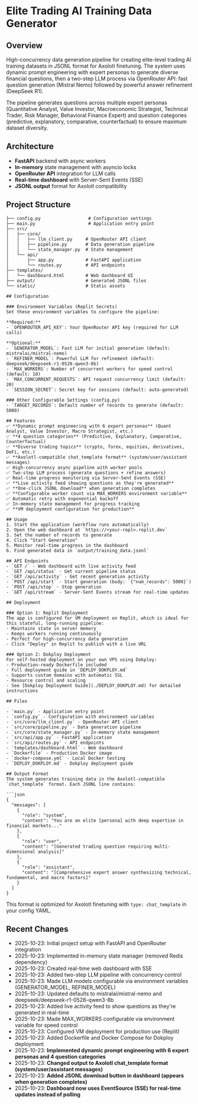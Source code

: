 # Elite Trading AI Training Data Generator

## Overview
High-concurrency data generation pipeline for creating elite-level trading AI training datasets in JSONL format for Axolotl finetuning. The system uses dynamic prompt engineering with expert personas to generate diverse financial questions, then a two-step LLM process via OpenRouter API: fast question generation (Mistral Nemo) followed by powerful answer refinement (DeepSeek R1).

The pipeline generates questions across multiple expert personas (Quantitative Analyst, Value Investor, Macroeconomic Strategist, Technical Trader, Risk Manager, Behavioral Finance Expert) and question categories (predictive, explanatory, comparative, counterfactual) to ensure maximum dataset diversity.

## Architecture
- **FastAPI** backend with async workers
- **In-memory** state management with asyncio locks
- **OpenRouter API** integration for LLM calls
- **Real-time dashboard** with Server-Sent Events (SSE)
- **JSONL output** format for Axolotl compatibility

## Project Structure
```
├── config.py                  # Configuration settings
├── main.py                    # Application entry point
├── src/
│   ├── core/
│   │   ├── llm_client.py     # OpenRouter API client
│   │   ├── pipeline.py       # Data generation pipeline
│   │   └── state_manager.py  # State management
│   └── api/
│       ├── app.py            # FastAPI application
│       └── routes.py         # API endpoints
├── templates/
│   └── dashboard.html        # Web dashboard UI
├── output/                   # Generated JSONL files
└── static/                   # Static assets

## Configuration

### Environment Variables (Replit Secrets)
Set these environment variables to configure the pipeline:

**Required:**
- `OPENROUTER_API_KEY`: Your OpenRouter API key (required for LLM calls)

**Optional:**
- `GENERATOR_MODEL`: Fast LLM for initial generation (default: mistralai/mistral-nemo)
- `REFINER_MODEL`: Powerful LLM for refinement (default: deepseek/deepseek-r1-0528-qwen3-8b)
- `MAX_WORKERS`: Number of concurrent workers for speed control (default: 10)
- `MAX_CONCURRENT_REQUESTS`: API request concurrency limit (default: 20)
- `SESSION_SECRET`: Secret key for sessions (default: auto-generated)

### Other Configurable Settings (config.py)
- `TARGET_RECORDS`: Default number of records to generate (default: 5000)

## Features
✅ **Dynamic prompt engineering with 6 expert personas** (Quant Analyst, Value Investor, Macro Strategist, etc.)
✅ **4 question categories** (Predictive, Explanatory, Comparative, Counterfactual)
✅ **Diverse trading topics** (crypto, forex, equities, derivatives, DeFi, etc.)
✅ **Axolotl-compatible chat_template format** (system/user/assistant messages)
✅ High-concurrency async pipeline with worker pools
✅ Two-step LLM process (generate questions + refine answers)
✅ Real-time progress monitoring via Server-Sent Events (SSE)
✅ **Live activity feed showing questions as they're generated**
✅ **One-click JSONL download** when generation completes
✅ **Configurable worker count via MAX_WORKERS environment variable**
✅ Automatic retry with exponential backoff
✅ In-memory state management for progress tracking
✅ **VM deployment configuration for production**

## Usage
1. Start the application (workflow runs automatically)
2. Open the web dashboard at `https://<your-repl>.replit.dev`
3. Set the number of records to generate
4. Click "Start Generation"
5. Monitor real-time progress in the dashboard
6. Find generated data in `output/training_data.jsonl`

## API Endpoints
- `GET /` - Web dashboard with live activity feed
- `GET /api/status` - Get current pipeline status
- `GET /api/activity` - Get recent generation activity
- `POST /api/start` - Start generation (body: `{"num_records": 5000}`)
- `POST /api/stop` - Stop generation
- `GET /api/stream` - Server-Sent Events stream for real-time updates

## Deployment

### Option 1: Replit Deployment
The app is configured for VM deployment on Replit, which is ideal for this stateful, long-running pipeline:
- Maintains state in server memory
- Keeps workers running continuously
- Perfect for high-concurrency data generation
- Click "Deploy" in Replit to publish with a live URL

### Option 2: Dokploy Deployment
For self-hosted deployment on your own VPS using Dokploy:
- Production-ready Dockerfile included
- Full deployment guide in `DEPLOY_DOKPLOY.md`
- Supports custom domains with automatic SSL
- Resource control and scaling
- See [Dokploy Deployment Guide](./DEPLOY_DOKPLOY.md) for detailed instructions

## Files

- `main.py` - Application entry point
- `config.py` - Configuration with environment variables
- `src/core/llm_client.py` - OpenRouter API client
- `src/core/pipeline.py` - Data generation pipeline
- `src/core/state_manager.py` - In-memory state management
- `src/api/app.py` - FastAPI application
- `src/api/routes.py` - API endpoints
- `templates/dashboard.html` - Web dashboard
- `Dockerfile` - Production Docker image
- `docker-compose.yml` - Local Docker testing
- `DEPLOY_DOKPLOY.md` - Dokploy deployment guide

## Output Format
The system generates training data in the Axolotl-compatible `chat_template` format. Each JSONL line contains:

```json
{
  "messages": [
    {
      "role": "system",
      "content": "You are an elite [persona] with deep expertise in financial markets..."
    },
    {
      "role": "user",
      "content": "[Generated trading question requiring multi-dimensional analysis]"
    },
    {
      "role": "assistant",
      "content": "[Comprehensive expert answer synthesizing technical, fundamental, and macro factors]"
    }
  ]
}
```

This format is optimized for Axolotl finetuning with `type: chat_template` in your config YAML.

## Recent Changes
- 2025-10-23: Initial project setup with FastAPI and OpenRouter integration
- 2025-10-23: Implemented in-memory state manager (removed Redis dependency)
- 2025-10-23: Created real-time web dashboard with SSE
- 2025-10-23: Added two-step LLM pipeline with concurrency control
- 2025-10-23: Made LLM models configurable via environment variables (GENERATOR_MODEL, REFINER_MODEL)
- 2025-10-23: Updated defaults to mistralai/mistral-nemo and deepseek/deepseek-r1-0528-qwen3-8b
- 2025-10-23: Added live activity feed to show questions as they're generated in real-time
- 2025-10-23: Made MAX_WORKERS configurable via environment variable for speed control
- 2025-10-23: Configured VM deployment for production use (Replit)
- 2025-10-23: Added Dockerfile and Docker Compose for Dokploy deployment
- 2025-10-23: **Implemented dynamic prompt engineering with 6 expert personas and 4 question categories**
- 2025-10-23: **Changed output to Axolotl chat_template format (system/user/assistant messages)**
- 2025-10-23: **Added JSONL download button in dashboard (appears when generation completes)**
- 2025-10-23: **Dashboard now uses EventSource (SSE) for real-time updates instead of polling**
